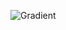 ![Gradient](https://user-images.githubusercontent.com/88210093/145547814-d62fa4c4-cc9e-4c5f-9bdf-d6765e8d02a2.jpg)
